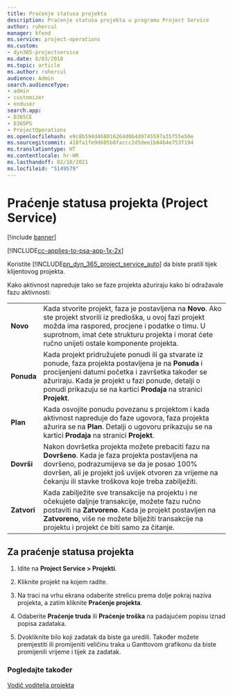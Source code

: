 ```yaml
---
title: Praćenje statusa projekta
description: Praćenje statusa projekta u programu Project Service
author: ruhercul
manager: kfend
ms.service: project-operations
ms.custom:
- dyn365-projectservice
ms.date: 8/03/2018
ms.topic: article
ms.author: ruhercul
audience: Admin
search.audienceType:
- admin
- customizer
- enduser
search.app:
- D365CE
- D365PS
- ProjectOperations
ms.openlocfilehash: e9c8b594d468016264d0b4d9745597a35f55e50e
ms.sourcegitcommit: 418fa1fe9d605b8faccc2d5dee1b04b4e753f194
ms.translationtype: HT
ms.contentlocale: hr-HR
ms.lasthandoff: 02/10/2021
ms.locfileid: "5149579"
---
```

# <a name="track-a-projects-status-project-service"></a>Praćenje statusa projekta (Project Service)

[!include [banner](../includes/psa-now-project-operations.md)]

[!INCLUDE[cc-applies-to-psa-app-1x-2x](../includes/cc-applies-to-psa-app-1x-2x.md)]

Koristite [!INCLUDE[pn_dyn_365_project_service_auto](../includes/pn-dyn-365-project-service-auto.md)] da biste pratili tijek klijentovog projekta.  

Kako aktivnost napreduje tako se faze projekta ažuriraju kako bi odražavale fazu aktivnosti:  


|              |                                                                                                                                                                                                                                                                                                  |
|--------------|--------------------------------------------------------------------------------------------------------------------------------------------------------------------------------------------------------------------------------------------------------------------------------------------------|
|   **Novo**    | Kada stvorite projekt, faza je postavljena na **Novo**. Ako ste projekt stvorili iz predloška, u ovoj fazi projekt možda ima raspored, procjene i podatke o timu. U suprotnom, imat ćete strukturu projekta i morat ćete ručno unijeti ostale komponente projekta. |
|  **Ponuda**   |      Kada projekt pridružujete ponudi ili ga stvarate iz ponude, faza projekta postavljena je na **Ponuda** i procijenjeni datumi početka i završetka također se ažuriraju. Kada je projekt u fazi ponude, detalji o ponudi prikazuju se na kartici **Prodaja** na stranici **Projekt**.      |
|   **Plan**   |                                     Kada osvojite ponudu povezanu s projektom i kada aktivnost napreduje do faze ugovora, faza projekta ažurira se na **Plan**. Detalji o ugovoru prikazuju se na kartici **Prodaja** na stranici **Projekt**.                                      |
| **Dovrši** |                    Nakon dovršetka projekta možete prebaciti fazu na **Dovršeno**. Kada je faza projekta postavljena na dovršeno, podrazumijeva se da je posao 100% dovršen, ali je projekt još uvijek otvoren za vrijeme na čekanju ili stavke troškova koje treba zabilježiti.                     |
|  **Zatvori**   |           Kada zabilježite sve transakcije na projektu i ne očekujete daljnje transakcije, možete fazu ručno postaviti na **Zatvoreno**. Kada je projekt postavljen na **Zatvoreno**, više ne možete bilježiti transakcije na projektu i projekt će biti samo za čitanje.           |

## <a name="to-track-a-projects-status"></a>Za praćenje statusa projekta  

1.  Idite na **Project Service > Projekti**.  

2.  Kliknite projekt na kojem radite.  

3.  Na traci na vrhu ekrana odaberite strelicu prema dolje pokraj naziva projekta, a zatim kliknite **Praćenje projekta**.  

4.  Odaberite **Praćenje truda** ili **Praćenje troška** na padajućem popisu iznad popisa zadataka.  

5.  Dvokliknite bilo koji zadatak da biste ga uredili. Također možete premjestiti ili promijeniti veličinu traka u Ganttovom grafikonu da biste promijenili vrijeme i tijek za zadatak.  

### <a name="see-also"></a>Pogledajte također  
 [Vodič voditelja projekta](../psa/project-manager-guide.md)

